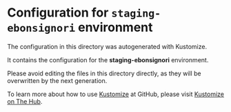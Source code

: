 # Configuration for `staging-ebonsignori` environment

The configuration in this directory was autogenerated with Kustomize.

It contains the configuration for the **staging-ebonsignori** environment.

Please avoid editing the files in this directory directly, as they will be overwritten by the next generation.

To learn more about how to use [Kustomize](https://kustomize.io/) at GitHub, please visit [Kustomize on The Hub](https://thehub.github.com/epd/engineering/products-and-services/internal/moda/kustomize/).

